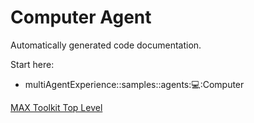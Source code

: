 # Computer Agent

Automatically generated code documentation.

Start here:

* multiAgentExperience::samples::agents::computer::Computer


[MAX Toolkit Top Level](../../max-toolkit/html/index.html)

